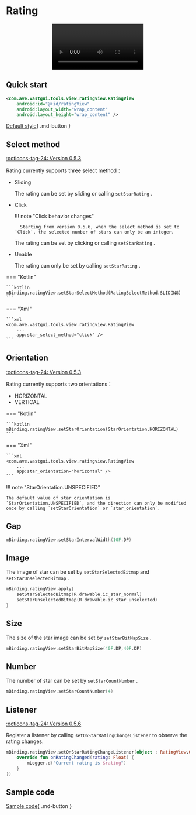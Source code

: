 # Rating

<center>
    <video width="250" controls="controls" autoplay="autoplay">
        <source src="../img/rating_view.mp4" type="video/mp4">
    </video>
</center>

## Quick start

```xml
<com.ave.vastgui.tools.view.ratingview.RatingView
    android:id="@+id/ratingView"
    android:layout_width="wrap_content"
    android:layout_height="wrap_content" />
```

[Default style](https://github.com/SakurajimaMaii/Android-Vast-Extension/blob/develop/libraries/VastTools/src/main/res/values/styles.xml){ .md-button }

## Select method

[:octicons-tag-24: Version 0.5.3](https://sakurajimamaii.github.io/AVE-DOC/version/tools/#053)

Rating currently supports three select method：

- Sliding

    The rating can be set by sliding or calling `setStarRating` .

- Click

    !!! note "Click behavior changes"

        Starting from version 0.5.6, when the select method is set to `Click`, the selected number of stars can only be an integer.

    The rating can be set by clicking or calling `setStarRating` .

- Unable

    The rating can only be set by calling `setStarRating` .

=== "Kotlin"

    ```kotlin
    mBinding.ratingView.setStarSelectMethod(RatingSelectMethod.SLIDING)
    ```

=== "Xml"

    ```xml
    <com.ave.vastgui.tools.view.ratingview.RatingView
        ...
        app:star_select_method="click" />
    ```

## Orientation

[:octicons-tag-24: Version 0.5.3](https://sakurajimamaii.github.io/AVE-DOC/version/tools/#053)

Rating currently supports two orientations：

- HORIZONTAL
- VERTICAL

=== "Kotlin"

    ```kotlin
    mBinding.ratingView.setStarOrientation(StarOrientation.HORIZONTAL)
    ```

=== "Xml"

    ```xml
    <com.ave.vastgui.tools.view.ratingview.RatingView
        ...
        app:star_orientation="horizontal" />
    ```

!!! note "StarOrientation.UNSPECIFIED"

    The default value of star orientation is `StarOrientation.UNSPECIFIED`, and the direction can only be modified once by calling `setStarOrientation` or `star_orientation`.
 
## Gap

```kotlin
mBinding.ratingView.setStarIntervalWidth(10F.DP)
```

## Image

The image of star can be set by `setStarSelectedBitmap` and `setStarUnselectedBitmap` .

```kotlin
mBinding.ratingView.apply{
    setStarSelectedBitmap(R.drawable.ic_star_normal)
    setStarUnselectedBitmap(R.drawable.ic_star_unselected)
}
```

## Size

The size of the star image can be set by `setStarBitMapSize` .

```kotlin
mBinding.ratingView.setStarBitMapSize(40F.DP,40F.DP)
```

## Number

The number of star can be set by `setStarCountNumber` .

```kotlin
mBinding.ratingView.setStarCountNumber(4)
```

## Listener

[:octicons-tag-24: Version 0.5.6](https://sakurajimamaii.github.io/AVE-DOC/version/tools/#056)

Register a listener by calling `setOnStarRatingChangeListener` to observe the rating changes.

```kotlin
mBinding.ratingView.setOnStarRatingChangeListener(object : RatingView.OnStarRatingChangeListener {
    override fun onRatingChanged(rating: Float) {
        mLogger.d("Current rating is $rating")
    }
})
```

## Sample code

[Sample code](https://github.com/SakurajimaMaii/Android-Vast-Extension/blob/develop/app/src/main/kotlin/com/ave/vastgui/app/activity/view/RatingActivity.kt){ .md-button }
